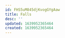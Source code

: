 ```yaml
---
id: FHS5uM845djKvogGYgAaw
title: Falls
desc: ''
updated: 1639952365464
created: 1639952365464
---
```



